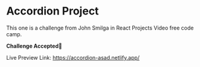 # Accordion Project

This one is a challenge from John Smilga in React Projects Video free code camp.

**Challenge Accepted🤠**

Live Preview Link: https://accordion-asad.netlify.app/
